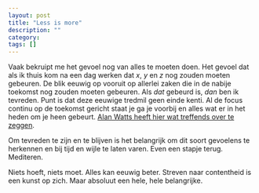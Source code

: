 ```yaml
---
layout: post
title: "Less is more"
description: ""
category: 
tags: []
---
```


Vaak bekruipt me het gevoel nog van alles te moeten doen. Het gevoel dat als ik thuis kom na een dag werken dat *x*, *y* en *z* nog zouden moeten gebeuren. De blik eeuwig op vooruit op allerlei zaken die in de nabije toekomst nog zouden moeten gebeuren. Als *dat* gebeurd is, *dan* ben ik tevreden. Punt is dat deze eeuwige tredmil geen einde kenti. Al de focus continu op de toekomst gericht staat je ga je voorbij en alles wat er in het heden om je heen gebeurt. [Alan Watts heeft hier wat treffends over te zeggen](https://www.youtube.com/watch?v=21RwqnB8GrE). 


Om tevreden te zijn en te blijven is het belangrijk om dit soort gevoelens te herkennen en bij tijd en wijle te laten varen. Even een stapje terug. Mediteren. 

Niets hoeft, niets moet. Alles kan eeuwig beter. Streven naar contentheid is een kunst op zich. Maar absoluut een hele, hele belangrijke. 
